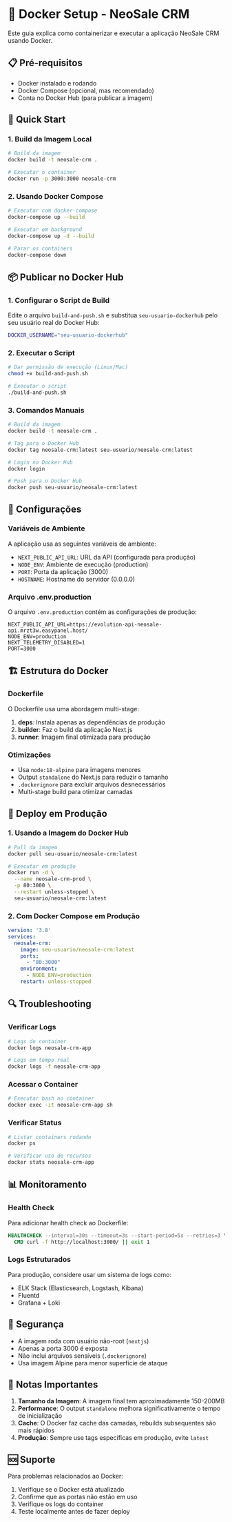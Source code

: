 # 🐳 Docker Setup - NeoSale CRM

Este guia explica como containerizar e executar a aplicação NeoSale CRM usando Docker.

## 📋 Pré-requisitos

- Docker instalado e rodando
- Docker Compose (opcional, mas recomendado)
- Conta no Docker Hub (para publicar a imagem)

## 🚀 Quick Start

### 1. Build da Imagem Local

```bash
# Build da imagem
docker build -t neosale-crm .

# Executar o container
docker run -p 3000:3000 neosale-crm
```

### 2. Usando Docker Compose

```bash
# Executar com docker-compose
docker-compose up --build

# Executar em background
docker-compose up -d --build

# Parar os containers
docker-compose down
```

## 📦 Publicar no Docker Hub

### 1. Configurar o Script de Build

Edite o arquivo `build-and-push.sh` e substitua `seu-usuario-dockerhub` pelo seu usuário real do Docker Hub:

```bash
DOCKER_USERNAME="seu-usuario-dockerhub"
```

### 2. Executar o Script

```bash
# Dar permissão de execução (Linux/Mac)
chmod +x build-and-push.sh

# Executar o script
./build-and-push.sh
```

### 3. Comandos Manuais

```bash
# Build da imagem
docker build -t neosale-crm .

# Tag para o Docker Hub
docker tag neosale-crm:latest seu-usuario/neosale-crm:latest

# Login no Docker Hub
docker login

# Push para o Docker Hub
docker push seu-usuario/neosale-crm:latest
```

## 🔧 Configurações

### Variáveis de Ambiente

A aplicação usa as seguintes variáveis de ambiente:

- `NEXT_PUBLIC_API_URL`: URL da API (configurada para produção)
- `NODE_ENV`: Ambiente de execução (production)
- `PORT`: Porta da aplicação (3000)
- `HOSTNAME`: Hostname do servidor (0.0.0.0)

### Arquivo .env.production

O arquivo `.env.production` contém as configurações de produção:

```env
NEXT_PUBLIC_API_URL=https://evolution-api-neosale-api.mrzt3w.easypanel.host/
NODE_ENV=production
NEXT_TELEMETRY_DISABLED=1
PORT=3000
```

## 🏗️ Estrutura do Docker

### Dockerfile

O Dockerfile usa uma abordagem multi-stage:

1. **deps**: Instala apenas as dependências de produção
2. **builder**: Faz o build da aplicação Next.js
3. **runner**: Imagem final otimizada para produção

### Otimizações

- Usa `node:18-alpine` para imagens menores
- Output `standalone` do Next.js para reduzir o tamanho
- `.dockerignore` para excluir arquivos desnecessários
- Multi-stage build para otimizar camadas

## 🚀 Deploy em Produção

### 1. Usando a Imagem do Docker Hub

```bash
# Pull da imagem
docker pull seu-usuario/neosale-crm:latest

# Executar em produção
docker run -d \
  --name neosale-crm-prod \
  -p 80:3000 \
  --restart unless-stopped \
  seu-usuario/neosale-crm:latest
```

### 2. Com Docker Compose em Produção

```yaml
version: '3.8'
services:
  neosale-crm:
    image: seu-usuario/neosale-crm:latest
    ports:
      - "80:3000"
    environment:
      - NODE_ENV=production
    restart: unless-stopped
```

## 🔍 Troubleshooting

### Verificar Logs

```bash
# Logs do container
docker logs neosale-crm-app

# Logs em tempo real
docker logs -f neosale-crm-app
```

### Acessar o Container

```bash
# Executar bash no container
docker exec -it neosale-crm-app sh
```

### Verificar Status

```bash
# Listar containers rodando
docker ps

# Verificar uso de recursos
docker stats neosale-crm-app
```

## 📊 Monitoramento

### Health Check

Para adicionar health check ao Dockerfile:

```dockerfile
HEALTHCHECK --interval=30s --timeout=3s --start-period=5s --retries=3 \
  CMD curl -f http://localhost:3000/ || exit 1
```

### Logs Estruturados

Para produção, considere usar um sistema de logs como:
- ELK Stack (Elasticsearch, Logstash, Kibana)
- Fluentd
- Grafana + Loki

## 🔐 Segurança

- A imagem roda com usuário não-root (`nextjs`)
- Apenas a porta 3000 é exposta
- Não inclui arquivos sensíveis (`.dockerignore`)
- Usa imagem Alpine para menor superfície de ataque

## 📝 Notas Importantes

1. **Tamanho da Imagem**: A imagem final tem aproximadamente 150-200MB
2. **Performance**: O output `standalone` melhora significativamente o tempo de inicialização
3. **Cache**: O Docker faz cache das camadas, rebuilds subsequentes são mais rápidos
4. **Produção**: Sempre use tags específicas em produção, evite `latest`

## 🆘 Suporte

Para problemas relacionados ao Docker:

1. Verifique se o Docker está atualizado
2. Confirme que as portas não estão em uso
3. Verifique os logs do container
4. Teste localmente antes de fazer deploy
